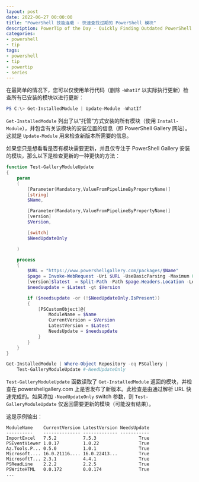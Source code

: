 ```yaml
---
layout: post
date: 2022-06-27 00:00:00
title: "PowerShell 技能连载 - 快速查找过期的 PowerShell 模块"
description: PowerTip of the Day - Quickly Finding Outdated PowerShell Modules
categories:
- powershell
- tip
tags:
- powershell
- tip
- powertip
- series
---
```

在最简单的情况下，您可以仅使用单行代码（删除 `-WhatIf` 以实际执行更新）检查所有已安装的模块以进行更新：

```powershell
PS C:\> Get-InstalledModule | Update-Module -WhatIf
```

`Get-InstalledModule` 列出了以“托管”方式安装的所有模块（使用 `Install-Module`），并包含有关该模块的安装位置的信息（即 PowerShell Gallery 网站）。这就是 `Update-Module` 用来检查新版本所需要的信息。

如果您只是想看看是否有模块需要更新，并且仅专注于 PowerShell Gallery 安装的模块，那么以下是检查更新的一种更快的方法：

```powershell
function Test-GalleryModuleUpdate
{
    param
    (
        [Parameter(Mandatory,ValueFromPipelineByPropertyName)]
        [string]
        $Name,

        [Parameter(Mandatory,ValueFromPipelineByPropertyName)]
        [version]
        $Version,

        [switch]
        $NeedUpdateOnly

    )

    process
    {
        $URL = "https://www.powershellgallery.com/packages/$Name"
        $page = Invoke-WebRequest -Uri $URL -UseBasicParsing -Maximum 0 -ea Ignore
        [version]$latest  = Split-Path -Path $page.Headers.Location -Leaf
        $needsupdate = $Latest -gt $Version

        if ($needsupdate -or (!$NeedUpdateOnly.IsPresent))
        {
            [PSCustomObject]@{
                ModuleName = $Name
                CurrentVersion = $Version
                LatestVersion = $Latest
                NeedsUpdate = $needsupdate
            }
        }
    }
}

Get-InstalledModule | Where-Object Repository -eq PSGallery |
    Test-GalleryModuleUpdate #-NeedUpdateOnly
```

`Test-GalleryModuleUpdate` 函数读取了 `Get-InstalledModule` 返回的模块，并检查在 powershellgallery.com 上是否发布了新版本。此检查是由通过解析 URL 快速完成的。如果添加 `-NeedUpdateOnly` switch 参数，则 `Test-GalleryModuleUpdate` 仅返回需要更新的模块（可能没有结果）。

这是示例输出：

    ModuleName    CurrentVersion LatestVersion NeedsUpdate
    ----------    -------------- ------------- -----------
    ImportExcel   7.5.2          7.5.3                True
    PSEventViewer 1.0.17         1.0.22               True
    Az.Tools.P... 0.5.0          1.0.1                True
    Microsoft.... 16.0.21116.... 16.0.22413...        True
    MicrosoftT... 2.3.1          4.4.1                True
    PSReadLine    2.2.2          2.2.5                True
    PSWriteHTML   0.0.172        0.0.174              True
    ...

<!--本文国际来源：[Quickly Finding Outdated PowerShell Modules](https://community.idera.com/database-tools/powershell/powertips/b/tips/posts/quickly-finding-outdated-powershell-modules)-->

